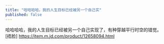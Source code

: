 ```yaml
---
title: "哈哈哈哈，我的人生目标已经被另一个自己实"
published: false
---
```

哈哈哈哈，我的人生目标已经被另一个自己实现了，有种穿越平行时空的错觉。[捂脸] https://item.m.jd.com/product/12658094.html

